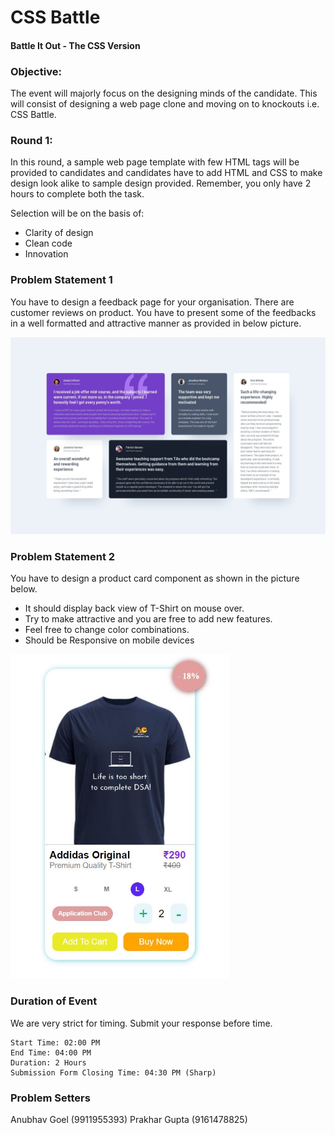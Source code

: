 
# CSS Battle
#### Battle It Out - The CSS Version

### Objective:
The event will majorly focus on the designing minds of the candidate. This will consist of designing a web page clone and moving on to knockouts i.e. CSS Battle.

### Round 1:

In this round, a sample web page template with few HTML tags will be provided to candidates and candidates have to add HTML and CSS to make design look alike to sample design provided. Remember, you only have 2 hours to complete both the task.

Selection will be on the basis of:
- Clarity of design
- Clean code
- Innovation

### Problem Statement 1

You have to design a feedback page for your organisation. There are customer reviews on product. You have to present some of the feedbacks in a well formatted and attractive manner as provided in below picture.

![image](https://github.com/AnubhavGoel2808/CssBattlePrelims/blob/master/Problem%201/Design-expected/desktop-design.jpg)

### Problem Statement 2

You have to design a product card component as shown in the picture below. 

- It should display back view of T-Shirt on mouse over.
- Try to make attractive and you are free to add new features.
- Feel free to change color combinations.
- Should be Responsive on mobile devices

<img src="https://github.com/AnubhavGoel2808/CssBattlePrelims/blob/master/Problem%202/Design-expected/productCard.JPG" alt="drawing" width="350px"/>

### Duration of Event

 We are very strict for timing. Submit your response before time.

    Start Time: 02:00 PM 
    End Time: 04:00 PM
    Duration: 2 Hours
    Submission Form Closing Time: 04:30 PM (Sharp)

### Problem Setters

Anubhav Goel (9911955393)
Prakhar Gupta (9161478825)

